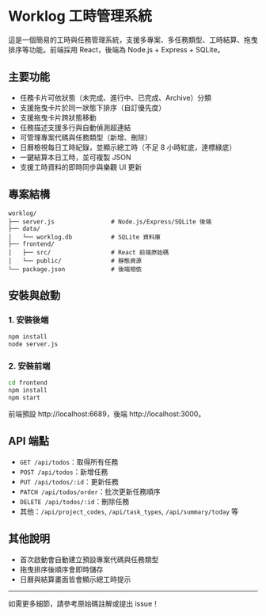 # Worklog 工時管理系統

這是一個簡易的工時與任務管理系統，支援多專案、多任務類型、工時結算、拖曳排序等功能。前端採用 React，後端為 Node.js + Express + SQLite。

## 主要功能

- 任務卡片可依狀態（未完成、進行中、已完成、Archive）分類
- 支援拖曳卡片於同一狀態下排序（自訂優先度）
- 支援拖曳卡片跨狀態移動
- 任務描述支援多行與自動偵測超連結
- 可管理專案代碼與任務類型（新增、刪除）
- 日曆檢視每日工時紀錄，並顯示總工時（不足 8 小時紅底，達標綠底）
- 一鍵結算本日工時，並可複製 JSON
- 支援工時資料的即時同步與樂觀 UI 更新

## 專案結構

```
worklog/
├── server.js                # Node.js/Express/SQLite 後端
├── data/
│   └── worklog.db           # SQLite 資料庫
├── frontend/
│   ├── src/                 # React 前端原始碼
│   └── public/              # 靜態資源
└── package.json             # 後端相依
```

## 安裝與啟動

### 1. 安裝後端

```bash
npm install
node server.js
```

### 2. 安裝前端

```bash
cd frontend
npm install
npm start
```

前端預設 http://localhost:6689，後端 http://localhost:3000。

## API 端點

- `GET /api/todos`：取得所有任務
- `POST /api/todos`：新增任務
- `PUT /api/todos/:id`：更新任務
- `PATCH /api/todos/order`：批次更新任務順序
- `DELETE /api/todos/:id`：刪除任務
- 其他：`/api/project_codes`, `/api/task_types`, `/api/summary/today` 等

## 其他說明

- 首次啟動會自動建立預設專案代碼與任務類型
- 拖曳排序後順序會即時儲存
- 日曆與結算畫面皆會顯示總工時提示

---

如需更多細節，請參考原始碼註解或提出 issue！
